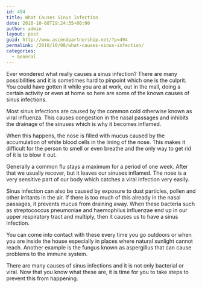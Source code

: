 ```yaml
---
id: 494
title: What Causes Sinus Infection
date: 2010-10-08T19:24:55+00:00
author: admin
layout: post
guid: http://www.ascendpartnership.net/?p=494
permalink: /2010/10/08/what-causes-sinus-infection/
categories:
  - General
---
```

Ever wondered what really causes a sinus infection? There are many possibilities and it is sometimes hard to pinpoint which one is the culprit. You could have gotten it while you are at work, out in the mall, doing a certain activity or even at home so here are some of the known causes of sinus infections. 

Most sinus infections are caused by the common cold otherwise known as viral influenza. This causes congestion in the nasal passages and inhibits the drainage of the sinuses which is why it becomes inflamed. 

When this happens, the nose is filled with mucus caused by the accumulation of white blood cells in the lining of the nose. This makes it difficult for the person to smell or even breathe and the only way to get rid of it is to blow it out. 

Generally a common flu stays a maximum for a period of one week. After that we usually recover, but it leaves our sinuses inflamed. The nose is a very sensitive part of our body which catches a viral infection very easily.

Sinus infection can also be caused by exposure to dust particles, pollen and other irritants in the air. If there is too much of this already in the nasal passages, it prevents mucus from draining away. When these bacteria such as streptococcus pneumoniae and haemophilus influenzae end up in our upper respiratory tract and multiply, then it causes us to have a sinus infection.

You can come into contact with these every time you go outdoors or when you are inside the house especially in places where natural sunlight cannot reach. Another example is the fungus known as aspergillus that can cause problems to the immune system.

There are many causes of sinus infections and it is not only bacterial or viral. Now that you know what these are, it is time for you to take steps to prevent this from happening.